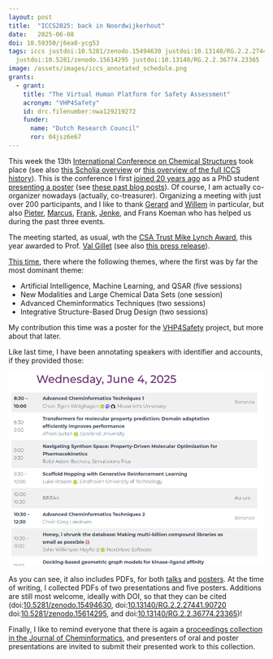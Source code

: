 ```yaml
---
layout: post
title:  "ICCS2025: back in Noordwijkerhout"
date:   2025-06-08
doi: 10.59350/j6ea0-ycg53
tags: iccs justdoi:10.5281/zenodo.15494630 justdoi:10.13140/RG.2.2.27441.90720
  justdoi:10.5281/zenodo.15614295 justdoi:10.13140/RG.2.2.36774.23365
image: /assets/images/iccs_annotated_schedule.png
grants:
  - grant:
    title: "The Virtual Human Platform for Safety Assessment"
    acronym: "VHP4Safety"
    id: drc.filenumber:nwa129219272
    funder:
      name: "Dutch Research Council"
      ror: 04jsz6e67
---
```


This week the 13th [International Conference on Chemical Structures](https://iccs-nl.org/) took place
(see also [this Scholia overview](https://scholia.toolforge.org/event/Q133457282) or
[this overview of the full ICCS history](https://scholia.toolforge.org/event-series/Q47501052)). This
is the conference I first [joined 20 years ago](https://chem-bla-ics.linkedchemistry.info/2005/11/02/open-source-data-mining-in.html)
as a PhD student [presenting a poster](https://chem-bla-ics.linkedchemistry.info/2011/06/25/from-archives-my-iccs-2005-poster.html)
(see [these past blog posts](https://chem-bla-ics.linkedchemistry.info/tag/iccs)).
Of course, I am actually co-organizer nowadays (actually, co-treasurer). Organizing a meeting with just over
200 participants, and I like to thank
[Gerard](https://scholia.toolforge.org/author/Q30086276) and [Willem](https://scholia.toolforge.org/author/Q52125630)
in particular, but also [Pieter](https://scholia.toolforge.org/Q134716139),
[Marcus](https://scholia.toolforge.org/Q47501420), [Frank](https://scholia.toolforge.org/Q47509033),
[Jenke](https://scholia.toolforge.org/Q134721967), and Frans Koeman who has helped us during the
past three events.

The meeting started, as usual, wth the [CSA Trust Mike Lynch Award](https://scholia.toolforge.org/award/Q47508692),
this year awarded to Prof. [Val Gillet](https://scholia.toolforge.org/Q42717125)
(see also [this press release](https://csa-trust.org/2025/05/23/mike-lynch-award-2025-val-gillet/)).

[This time](https://iccs-nl.org/general-information/scientific-program/), there where the following themes,
where the first was by far the most dominant theme:

* Artificial Intelligence, Machine Learning, and QSAR (five sessions)
* New Modalities and Large Chemical Data Sets (one session)
* Advanced Cheminformatics Techniques (two sessions)
* Integrative Structure-Based Drug Design (two sessions)

My contribution this time was a poster for the [VHP4Safety](https://vhp4safety.nl/) project,
but more about that later.

Like last time, I have been annotating speakers with identifier and accounts, if they provided those:

![](/assets/images/iccs_annotated_schedule.png)

As you can see, it also includes PDFs, for both [talks](https://iccs-nl.org/general-information/scientific-program/) and
[posters](https://iccs-nl.org/posters/). At the time of writing,
I collected PDFs of two presentations and five posters. Additions are still most welcome,
ideally with DOI, so that they can be cited (doi:[10.5281/zenodo.15494630](https://doi.org/),
doi:[10.13140/RG.2.2.27441.90720](http://dx.doi.org/10.13140/RG.2.2.27441.90720)
doi:[10.5281/zenodo.15614295](https://doi.org/10.5281/zenodo.15614295), and
doi:[10.13140/RG.2.2.36774.23365](http://dx.doi.org/10.13140/RG.2.2.36774.23365))!

Finally, I like to remind everyone that there is again a
[proceedings collection in the Journal of Cheminformatics](https://www.biomedcentral.com/collections/ICCS25),
and presenters of oral and poster presentations are invited to submit their presented
work to this collection.
